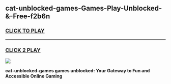 
## cat-unblocked-games-Games-Play-Unblocked-&-Free-f2b6n
<h3>
<a href="https://premium76.site?title=cat-unblocked-games&ref=24A">CLICK TO PLAY</a></h3>
<hr>

<h3>
<a href="https://premium76.site?title=cat-unblocked-games&ref=24A">CLICK 2 PLAY</a>
  
</h3>

<a href="https://premium76.site?title=cat-unblocked-games&ref=24A"><img src="https://clearcache.store/games.png"></a>


**cat-unblocked-games games unblocked: Your Gateway to Fun and Accessible Online Gaming**
